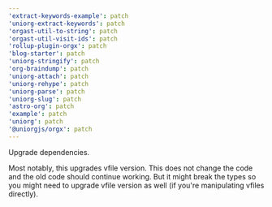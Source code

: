 ```yaml
---
'extract-keywords-example': patch
'uniorg-extract-keywords': patch
'orgast-util-to-string': patch
'orgast-util-visit-ids': patch
'rollup-plugin-orgx': patch
'blog-starter': patch
'uniorg-stringify': patch
'org-braindump': patch
'uniorg-attach': patch
'uniorg-rehype': patch
'uniorg-parse': patch
'uniorg-slug': patch
'astro-org': patch
'example': patch
'uniorg': patch
'@uniorgjs/orgx': patch
---
```


Upgrade dependencies.

Most notably, this upgrades vfile version. This does not change the code and the old code should continue working. But it might break the types so you might need to upgrade vfile version as well (if you're manipulating vfiles directly).
